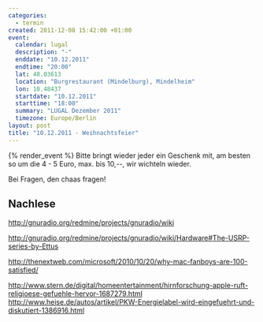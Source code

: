 ```yaml
--- 
categories: 
  - termin
created: 2011-12-08 15:42:00 +01:00
event: 
  calendar: lugal
  description: "-"
  enddate: "10.12.2011"
  endtime: "20:00"
  lat: 48.03613
  location: "Burgrestaurant (Mindelburg), Mindelheim"
  lon: 10.48437
  startdate: "10.12.2011"
  starttime: "18:00"
  summary: "LUGAL Dezember 2011"
  timezone: Europe/Berlin
layout: post
title: "10.12.2011 - Weihnachtsfeier"
---
```


{% render_event %}
Bitte bringt wieder jeder ein Geschenk mit, am besten so um die 4 - 5 
Euro, max. bis 10,--, wir wichteln wieder.

Bei Fragen, den chaas fragen!


Nachlese
--------
http://gnuradio.org/redmine/projects/gnuradio/wiki

http://gnuradio.org/redmine/projects/gnuradio/wiki/Hardware#The-USRP-series-by-Ettus

http://thenextweb.com/microsoft/2010/10/20/why-mac-fanboys-are-100-satisfied/

http://www.stern.de/digital/homeentertainment/hirnforschung-apple-ruft-religioese-gefuehle-hervor-1687279.html
http://www.heise.de/autos/artikel/PKW-Energielabel-wird-eingefuehrt-und-diskutiert-1386916.html
